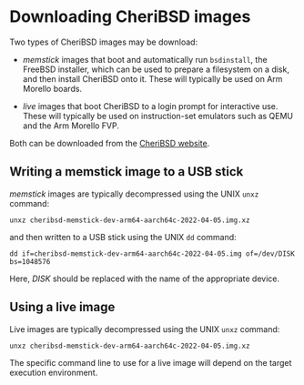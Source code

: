 # Downloading CheriBSD images

Two types of CheriBSD images may be download:

- *memstick* images that boot and automatically run `bsdinstall`, the FreeBSD
  installer, which can be used to prepare a filesystem on a disk, and then
  install CheriBSD onto it.
  These will typically be used on Arm Morello boards.

- *live* images that boot CheriBSD to a login prompt for interactive use.
  These will typically be used on instruction-set emulators such as QEMU and
  the Arm Morello FVP.

Both can be downloaded from the [CheriBSD website](https://www.cheribsd.org/).

## Writing a memstick image to a USB stick

*memstick* images are typically decompressed using the UNIX `unxz` command:

```
unxz cheribsd-memstick-dev-arm64-aarch64c-2022-04-05.img.xz
````

and then written to a USB stick using the UNIX `dd` command:

```
dd if=cheribsd-memstick-dev-arm64-aarch64c-2022-04-05.img of=/dev/DISK bs=1048576
```

Here, *DISK* should be replaced with the name of the appropriate device.

## Using a live image

Live images are typically decompressed using the UNIX `unxz` command:

```
unxz cheribsd-memstick-dev-arm64-aarch64c-2022-04-05.img.xz
````

The specific command line to use for a live image will depend on the target
execution environment.
